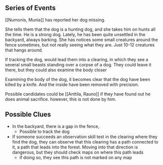
## Series of Events

[[Numonis, Munia]] has reported her dog missing. 

She tells them that the dog is a hunting dog, and she takes him on hunts all the time. He is a strong dog. Lately, he has been quite unsettled in the backyard, always barking. She has notices some small creatures around the fence sometimes, but not really seeing what they are. Just 10-12 creatures that hangs around. 

If tracking the dog, would lead them into a clearing, in which they see a several small beasts standing over a corpse of a dog. They could leave it there, but they could also examine the body closer

Examining the body of the dog, it becomes clear that the dog have been killed by a knife. And the inside have been removed with precision. 

Possible candidates could be [[Anttila, Rauno]] if they have found out he does animal sacrifice. however, this is not done by him. 
## Possible Clues

- In the backyard, there is a gap in the fence,
	- Possible to track the dog
- If someone succeeds an observation skill test in the clearing where they find the dog, they can observe that this clearing has a path connected to it, a path that leads into the forest. Moving into that direction is dangerous, but they should check maps on where this path leads
	- if doing so, they see this path is not marked on any map

